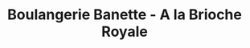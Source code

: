 ---
title: "Boulangerie Banette - A la Brioche Royale"
url: /saint-chamond/boulangerie-banette-a-la-brioche-royale/
shop: Bäckerei
---